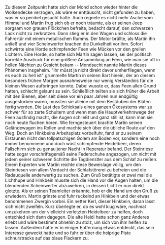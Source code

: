 Zu diesem Zeitpunkt hatte sich der Mond schon wieder hinter die Wolkendecke verzogen, als wäre er enttäuscht, nicht gefunden zu haben, was er so penibel gesucht hatte. Auch regnete es nicht mehr Asche vom Himmel und Martin frug sich ob er noch träumte, als er seinen Jeep sorgsam von grauen Flöckchen befreite, bedacht darauf, den schwarzen Lack nicht zu zerkratzen. Dann stieg er in den Wagen und schloss die Fahrertür mit einem metallischen Rumms. Der Motor brüllte, als Martin ihn anließ und vier Scheinwerfer brachen die Dunkelheit vor ihm. Sofort schwirrte eine Horde schimpfender Feen wie Mücken vor den grellen Lichtern. Eine Horde, so hatte sich Martin sagen lassen, sei der politisch korrekte Ausdruck für eine größere Ansammlung an Feen, wie man sie oft in hellen Nächten zu Gesicht bekam -- Mondsucht nannte Martin dieses Phänomen insgeheim.  "Ihr müsst ja nicht direkt davor umherfliegen, wenn es euch zu hell ist" grummelte Martin in seinen Bart hinein, der an diesem besonders frühen Morgen ausnahmsweise nur wenig Verständnis für die kleinen Wesen aufbringen konnte.
Dabei wusste er, dass Feen allen Grund hatten, schlecht gelaunt zu sein. Schließlich teilten sie sich früher die Arbeit mit den Bienen, aber seit diese vor ein paar Jahren nun endgültig ausgestorben waren, mussten sie alleine mit dem Bestäuben der Blüten fertig werden. Die Last des Schicksals eines ganzen Ökosystems war zu schwer für so zarte Schultern und wenn man die Hauptverkehrswege der Feen ausfindig macht, die Augen schließt und ganz still ist, kann man sie noch heute fluchen hören.
Wie ferngesteuert brachte Martin seinen Geländewagen ins Rollen und machte sich über die übliche Route auf den Weg. Doch an Hinkbeins Arbeitsplatz vorbeifuhr, fand er zu seinem Erstaunen nicht den tollpatschigen Golem am Boden vor, sondern eine noch immer benommene und doch wüst schimpfende Heidelbeer, deren Fallschirm sich zu genau jener Nacht in Reperatur befand. Der Steinriese hatte sogar vorschriftsgemäß seine Federschuhe angezogen, um nicht mit jedem seiner schweren Schritte die Tagdienstler aus dem Schlaf zu reißen.
Einem Experten wie Martin reichte diese Beweislage völlig, um den Steinriesen von allem Verdacht der Schlafstörerei zu befreien und die Radauquelle anderwertig zu suchen. Zum Gruß betätigte er zwei mal die Lichthupe und Hinkbein musste sich die Hand vor die Augen halten, um die blendenden Scheinwerfer abzuwehren, in dessen Licht er nun direkt glotzte. Als er seinen Teamleiter erkannte, hob er die Hand um den Gruß zu erwiedern.
Martin grinste und fuhr ruckelnd an Hinkbein und der etwas benommenen Zwergin vorbei. Ein netter Kerl, dieser Hinkbein, daran lässt sich nicht zweifeln. Kurz überlegte er, ob es wohl klug wäre, nochmal umzukehren um der vielleicht verletzten Heidelbeer zu helfen, doch entschied sich dann dagegen. Die alte Heidi hatte schon ganz Anderes erlebt und wäre bestimmt ohnehin zu stolz, um sich von ihm helfen zu lassen. Außerdem hatte er in einiger Entfernung etwas entdeckt, das sein Interesse geweckt hatte und so fuhr er über die holprige Piste schnurstracks auf das blaue Flackern zu.